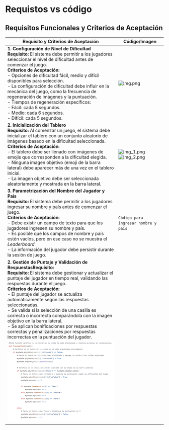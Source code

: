 # Requistos vs código
## Requisitos Funcionales y Criterios de Aceptación

| Requisito y Criterios de Aceptación                                   | Código/Imagen                         |
|-----------------------------------------------------------------------|---------------------------------------|
| **1. Configuración de Nivel de Dificultad**<br>**Requisito:** El sistema debe permitir a los jugadores seleccionar el nivel de dificultad antes de comenzar el juego.<br>**Criterios de Aceptación:**<br>- Opciones de dificultad fácil, medio y difícil disponibles para selección.<br>- La configuración de dificultad debe influir en la mecánica del juego, como la frecuencia de regeneración de imágenes y la puntuación.<br>- Tiempos de regeneración específicos:<br>  - Fácil: cada 8 segundos.<br>  - Medio: cada 6 segundos.<br>  - Difícil: cada 5 segundos. | ![img.png](img/img.png)                   |
| **2. Inicialización del Tablero**<br>**Requisito:** Al comenzar un juego, el sistema debe inicializar el tablero con un conjunto aleatorio de imágenes basado en la dificultad seleccionada.<br>**Criterios de Aceptación:**<br>- El tablero debe ser llenado con imágenes de emojis que corresponden a la dificultad elegida.<br>- Ninguna imagen objetivo (emoji de la barra lateral) debe aparecer más de una vez en el tablero inicial.<br>- La imagen objetivo debe ser seleccionada aleatoriamente y mostrada en la barra lateral. | ![img_1.png](img/img_1.png)  ![img_2.png](img/img_2.png)             |
| **3. Parametrización del Nombre del Jugador y País**<br>**Requisito:** El sistema debe permitir a los jugadores ingresar su nombre y país antes de comenzar el juego.<br>**Criterios de Aceptación:**<br>- Debe existir un campo de texto para que los jugadores ingresen su nombre y país.<br>- Es posible que los campos de nombre y país estén vacíos, pero en ese caso no se muestra el _Leaderboard_<br>- La información del jugador debe persistir durante la sesión de juego. | `Código para ingresar nombre y país`  |
|**2. Gestión de Puntaje y Validación de RespuestasRequisito:**<br>**Requisito:** El sistema debe gestionar y actualizar el puntaje del jugador en tiempo real, validando las respuestas durante el juego.<br>**Criterios de Aceptación:**<br>- El puntaje del jugador se actualiza automáticamente según las respuestas seleccionadas.<br>- Se valida si la selección de una casilla es correcta o incorrecta comparándola con la imagen objetivo en la barra lateral.<br>- Se aplican bonificaciones por respuestas correctas y penalizaciones por respuestas incorrectas en la puntuación del jugador.
| ![imagen2.png](img/imagen2.png) |
